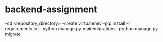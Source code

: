 # backend-assignment
-cd <repository_directory> 
-create virtualenev
-pip install -r requirements.txt 
-python manage.py makemigrations 
-python manage.py migrate